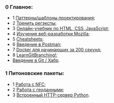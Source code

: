 ### 0 Главное:

* 1 [Паттерны/шаблоны проектирования](https://refactoring.guru/ru/design-patterns);
* 2 [Тренить регэкспы](https://regex101.com);
* 3 [Онлайн-учебник по HTML, CSS, JavaScript](http://code.mu/ru/markup/book/prime);
* 4 [Изучение веб-разработки Mozilla](https://developer.mozilla.org/ru/docs/Learn);
* 5 [Cheatsheets](https://cheatography.com);
* 6 [Введение в Postman](https://habr.com/ru/company/kolesa/blog/351250/);
* 7 [Docker для начинающих за 200 секунд](https://tproger.ru/articles/video-docker-dlja-nachinajushhih-za-200-sekund/);
* 8 [LearnGitBranching!](https://learngitbranching.js.org/?locale=ru_RU);
*   [Введение в Git / Хабр](https://habr.com/ru/post/472600/).

### 1 Питоновские пакеты:

* 1 [Работа с NFC](https://tproger.ru/articles/nfc-rfid-internals/);
* 2 [Работа с геоданными](https://pypi.org/project/ip2geotools/);
* 3 [Встроенный HTTP-сервер Python]().
